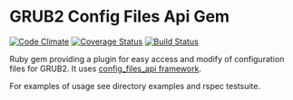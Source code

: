 GRUB2 Config Files Api Gem
=====================
[![Code Climate](https://codeclimate.com/github/config-files-api/config_files_api_grub2/badges/gpa.svg)](https://codeclimate.com/github/config-files-api/config_files_api_grub2)
[![Coverage Status](https://coveralls.io/repos/config-files-api/config_files_api_grub2/badge.svg?branch=master&service=github)](https://coveralls.io/github/config-files-api/config_files_api_grub2?branch=master)
[![Build Status](https://travis-ci.org/config-files-api/config_files_api_grub2.svg?branch=master)](https://travis-ci.org/config-files-api/config_files_api_grub2)

Ruby gem providing a plugin for easy access and modify of
configuration files for GRUB2. It uses [config_files_api framework](https://github.com/config-files-api/config_files_api).

For examples of usage see directory examples and rspec testsuite.
